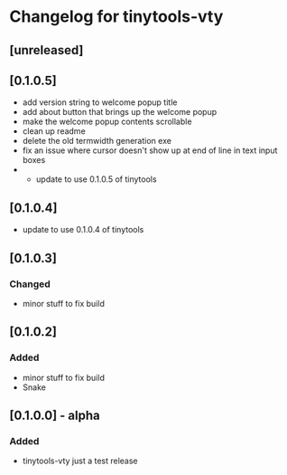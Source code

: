 # Changelog for tinytools-vty

## [unreleased]

## [0.1.0.5]
- add version string to welcome popup title
- add about button that brings up the welcome popup
- make the welcome popup contents scrollable
- clean up readme
- delete the old termwidth generation exe
- fix an issue where cursor doesn't show up at end of line in text input boxes
- - update to use 0.1.0.5 of tinytools

## [0.1.0.4]
- update to use 0.1.0.4 of tinytools

## [0.1.0.3]
### Changed
- minor stuff to fix build

## [0.1.0.2]
### Added
- minor stuff to fix build
- Snake

## [0.1.0.0] - alpha
### Added
- tinytools-vty just a test release
